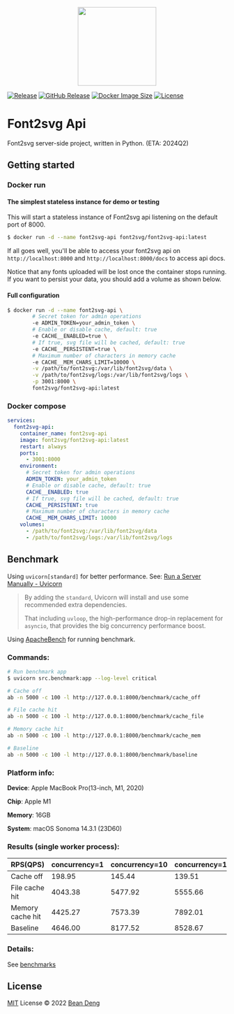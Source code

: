 <p align="center">
  <img width="180px" src="https://github.com/font2svg/font2svg/assets/1836701/bf958bc8-e375-4c09-9cb9-d7462d217dbc" />
</p>

[![Release](https://img.shields.io/github/actions/workflow/status/font2svg/font2svg-api/release.yml)](https://github.com/font2svg/font2svg-api/actions/workflows/release.yml)
[![GitHub Release](https://img.shields.io/github/v/release/font2svg/font2svg-api)](https://github.com/font2svg/font2svg-api/releases/latest)
[![Docker Image Size](https://img.shields.io/docker/image-size/font2svg/font2svg-api)](https://hub.docker.com/r/font2svg/font2svg-api)
[![License](https://img.shields.io/github/license/font2svg/font2svg-api)](https://github.com/font2svg/font2svg-api/blob/main/LICENSE)

# Font2svg Api

Font2svg server-side project, written in Python. (ETA: 2024Q2)

## Getting started

### Docker run

#### The simplest stateless instance for demo or testing

This will start a stateless instance of Font2svg api listening on the default port of 8000.

```bash
$ docker run -d --name font2svg-api font2svg/font2svg-api:latest
```

If all goes well, you'll be able to access your font2svg api on `http://localhost:8000` and `http://localhost:8000/docs` to access api docs.

Notice that any fonts uploaded will be lost once the container stops running. If you want to persist your data, you should add a volume as shown below.

#### Full configuration

```bash
$ docker run -d --name font2svg-api \
        # Secret token for admin operations
        -e ADMIN_TOKEN=your_admin_token \
        # Enable or disable cache, default: true
        -e CACHE__ENABLED=true \
        # If true, svg file will be cached, default: true
        -e CACHE__PERSISTENT=true \
        # Maximum number of characters in memory cache
        -e CACHE__MEM_CHARS_LIMIT=10000 \
        -v /path/to/font2svg:/var/lib/font2svg/data \
        -v /path/to/font2svg/logs:/var/lib/font2svg/logs \
        -p 3001:8000 \
        font2svg/font2svg-api:latest
```

### Docker compose

```yaml
services:
  font2svg-api:
    container_name: font2svg-api
    image: font2svg/font2svg-api:latest
    restart: always
    ports:
      - 3001:8000
    environment:
      # Secret token for admin operations
      ADMIN_TOKEN: your_admin_token
      # Enable or disable cache, default: true
      CACHE__ENABLED: true
      # If true, svg file will be cached, default: true
      CACHE__PERSISTENT: true
      # Maximum number of characters in memory cache
      CACHE__MEM_CHARS_LIMIT: 10000
    volumes:
      - /path/to/font2svg:/var/lib/font2svg/data
      - /path/to/font2svg/logs:/var/lib/font2svg/logs
```

## Benchmark

Using `uvicorn[standard]` for better performance. See: [Run a Server Manually - Uvicorn](https://fastapi.tiangolo.com/deployment/manually/#install-the-server-program)

> By adding the `standard`, Uvicorn will install and use some recommended extra dependencies.
>
> That including `uvloop`, the high-performance drop-in replacement for `asyncio`, that provides the big concurrency performance boost.

Using [ApacheBench](https://httpd.apache.org/docs/2.4/programs/ab.html) for running benchmark.

### Commands:

```bash
# Run benchmark app
$ uvicorn src.benchmark:app --log-level critical

# Cache off
ab -n 5000 -c 100 -l http://127.0.0.1:8000/benchmark/cache_off

# File cache hit
ab -n 5000 -c 100 -l http://127.0.0.1:8000/benchmark/cache_file

# Memory cache hit
ab -n 5000 -c 100 -l http://127.0.0.1:8000/benchmark/cache_mem

# Baseline
ab -n 5000 -c 100 -l http://127.0.0.1:8000/benchmark/baseline
```

### Platform info:

**Device**: Apple MacBook Pro(13-inch, M1, 2020)

**Chip**: Apple M1

**Memory**: 16GB

**System**: macOS Sonoma 14.3.1 (23D60)

### Results (single worker process):

| RPS(QPS)         | concurrency=1 | concurrency=10 | concurrency=100 |
| ---------------- | ------------- | -------------- | --------------- |
| Cache off        | 198.95        | 145.44         | 139.51          |
| File cache hit   | 4043.38       | 5477.92        | 5555.66         |
| Memory cache hit | 4425.27       | 7573.39        | 7892.01         |
| Baseline         | 4646.00       | 8177.52        | 8528.67         |

### Details:

See [benchmarks](https://github.com/font2svg/font2svg-api/tree/main/benchmarks)

## License

[MIT](https://github.com/font2svg/font2svg-api/blob/main/LICENSE) License © 2022 [Bean Deng](https://github.com/HADB)
